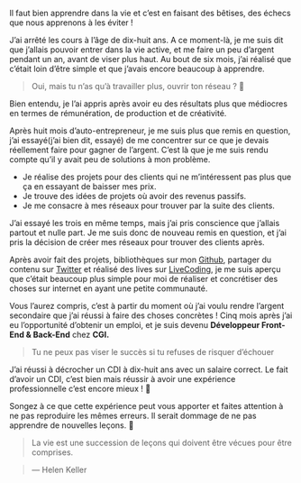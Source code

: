 Il faut bien apprendre dans la vie et c’est en faisant des bêtises, des échecs que nous apprenons à les éviter !

J’ai arrêté les cours à l’âge de dix-huit ans. A ce moment-là, je me suis dit que j’allais pouvoir entrer dans la vie active, et me faire un peu d’argent pendant un an, avant de viser plus haut. Au bout de six mois, j’ai réalisé que c’était loin d’être simple et que j’avais encore beaucoup à apprendre.

> Oui, mais tu n’as qu’à travailler plus, ouvrir ton réseau ? 🤔

Bien entendu, je l’ai appris après avoir eu des résultats plus que médiocres en termes de rémunération, de production et de créativité.

Après huit mois d’auto-entrepreneur, je me suis plus que remis en question, j’ai essayé(j’ai bien dit, essayé) de me concentrer sur ce que je devais réellement faire pour gagner de l’argent. C’est là que je me suis rendu compte qu’il y avait peu de solutions à mon problème.

*   Je réalise des projets pour des clients qui ne m’intéressent pas plus que ça en essayant de baisser mes prix.
*   Je trouve des idées de projets où avoir des revenus passifs.
*   Je me consacre à mes réseaux pour trouver par la suite des clients.

J’ai essayé les trois en même temps, mais j’ai pris conscience que j’allais partout et nulle part. Je me suis donc de nouveau remis en question, et j’ai pris la décision de créer mes réseaux pour trouver des clients après.

Après avoir fait des projets, bibliothèques sur mon [Github]("https://github.com/Gynidark"), partager du contenu sur [Twitter]("https://twitter.com/Gynidark") et réalisé des lives sur [LiveCoding]("https://www.liveedu.tv/gynidark/"), je me suis aperçu que c’était beaucoup plus simple pour moi de réaliser et concrétiser des choses sur internet en ayant une petite communauté.

Vous l’aurez compris, c’est à partir du moment où j’ai voulu rendre l’argent secondaire que j’ai réussi à faire des choses concrètes ! Cinq mois après j’ai eu l’opportunité d’obtenir un emploi, et je suis devenu **Développeur Front-End & Back-End** chez **CGI.**

> Tu ne peux pas viser le succès si tu refuses de risquer d’échouer

J’ai réussi à décrocher un CDI à dix-huit ans avec un salaire correct. Le fait d’avoir un CDI, c’est bien mais réussir à avoir une expérience professionnelle c’est encore mieux ! 🙂

Songez à ce que cette expérience peut vous apporter et faites attention à ne pas reproduire les mêmes erreurs. Il serait dommage de ne pas apprendre de nouvelles leçons. 🤝

> La vie est une succession de leçons qui doivent être vécues pour être comprises.

> — Helen Keller